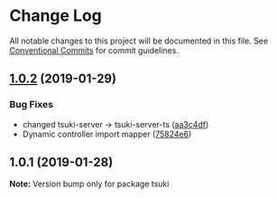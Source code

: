 # Change Log

All notable changes to this project will be documented in this file.
See [Conventional Commits](https://conventionalcommits.org) for commit guidelines.

## [1.0.2](https://bitbucket.org/MoonTory/tsuki-monorepo/compare/v1.0.1...v1.0.2) (2019-01-29)


### Bug Fixes

* changed tsuki-server -> tsuki-server-ts ([aa3c4df](https://bitbucket.org/MoonTory/tsuki-monorepo/commits/aa3c4df))
* Dynamic controller import mapper ([75824e6](https://bitbucket.org/MoonTory/tsuki-monorepo/commits/75824e6))





## 1.0.1 (2019-01-28)

**Note:** Version bump only for package tsuki

